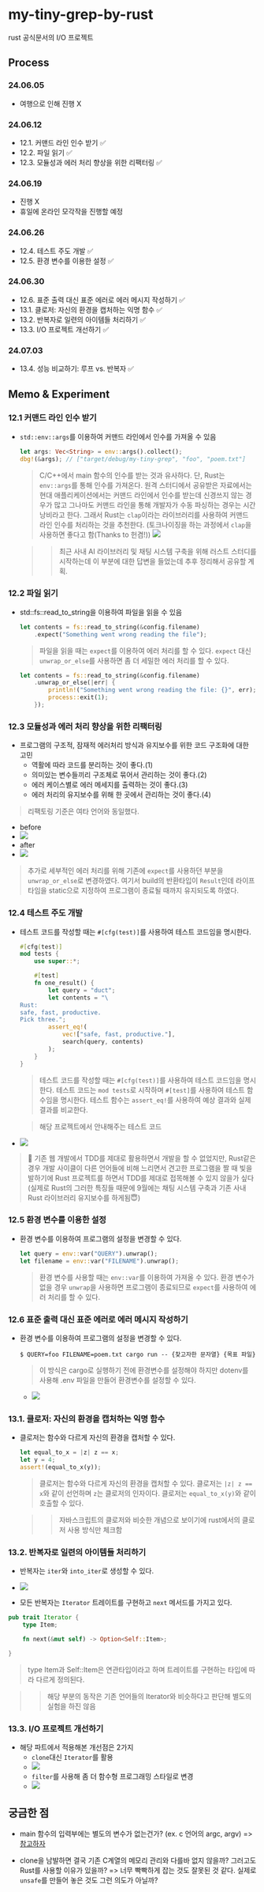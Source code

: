 # my-tiny-grep-by-rust

rust 공식문서의 I/O 프로젝트

## Process

### 24.06.05

- 여행으로 인해 진행 X

### 24.06.12

- 12.1. 커맨드 라인 인수 받기 ✅
- 12.2. 파일 읽기 ✅
- 12.3. 모듈성과 에러 처리 향상을 위한 리팩터링 ✅

### 24.06.19

- 진행 X
- 휴일에 온라인 모각작을 진행할 예정

### 24.06.26

- 12.4. 테스트 주도 개발 ✅
- 12.5. 환경 변수를 이용한 설정 ✅

### 24.06.30

- 12.6. 표준 출력 대신 표준 에러로 에러 메시지 작성하기 ✅
- 13.1. 클로저: 자신의 환경을 캡처하는 익명 함수 ✅
- 13.2. 반복자로 일련의 아이템들 처리하기 ✅
- 13.3. I/O 프로젝트 개선하기 ✅

### 24.07.03

- 13.4. 성능 비교하기: 루프 vs. 반복자 ✅

## Memo & Experiment

### 12.1 커맨드 라인 인수 받기

- `std::env::args`를 이용하여 커맨드 라인에서 인수를 가져올 수 있음

  ```rust
  let args: Vec<String> = env::args().collect();
  dbg!(&args); // ["target/debug/my-tiny-grep", "foo", "poem.txt"]
  ```

  > C/C++에서 main 함수의 인수를 받는 것과 유사하다. 단, Rust는 `env::args`를 통해 인수를 가져온다.
  > 원격 스터디에서 공유받은 자료에서는 현대 애플리케이션에서는 커맨드 라인에서 인수를 받는데 신경쓰지 않는 경우가 많고 그나마도 커맨드 라인을 통해 개발자가 수동 파싱하는 경우는 시간낭비라고 한다. 그래서 Rust는 `clap`이라는 라이브러리를 사용하여 커맨드 라인 인수를 처리하는 것을 추천한다. (토크나이징을 하는 과정에서 `clap`을 사용하면 좋다고 함(Thanks to 헌겸!))
  > ![](./images/reply.png)

  > > 최근 사내 AI 라이브러리 및 채팅 시스템 구축을 위해 러스트 스터디를 시작하는데 이 부분에 대한 답변을 들었는데 추후 정리해서 공유할 계획.

### 12.2 파일 읽기

- std::fs::read_to_string을 이용하여 파일을 읽을 수 있음

  ```rust
  let contents = fs::read_to_string(&config.filename)
      .expect("Something went wrong reading the file");
  ```

  > 파일을 읽을 때는 `expect`를 이용하여 에러 처리를 할 수 있다.
  > `expect` 대신 `unwrap_or_else`를 사용하면 좀 더 세밀한 에러 처리를 할 수 있다.

  ```rust
  let contents = fs::read_to_string(&config.filename)
      .unwrap_or_else(|err| {
          println!("Something went wrong reading the file: {}", err);
          process::exit(1);
      });
  ```

### 12.3 모듈성과 에러 처리 향상을 위한 리팩터링

- 프로그램의 구조적, 잠재적 에러처리 방식과 유지보수를 위한 코드 구조화에 대한 고민
  - 역활에 따라 코드를 분리하는 것이 좋다.(1)
  - 의미있는 변수들끼리 구조체로 묶어서 관리하는 것이 좋다.(2)
  - 에러 케이스별로 에러 메세지를 출력하는 것이 좋다.(3)
  - 에러 처리의 유지보수를 위해 한 곳에서 관리하는 것이 좋다.(4)

> 리팩토링 기준은 여타 언어와 동일했다.

- before
- ![](./images/refactoring_before.png)
- after
- ![](./images/refactoring_after.png)

> 추가로 세부적인 에러 처리를 위해 기존에 `expect`를 사용하던 부분을 `unwrap_or_else`로 변경하였다.
> 여기서 build의 반환타입이 `Result`인데 라이프타임을 static으로 지정하여 프로그램이 종료될 때까지 유지되도록 하였다.

### 12.4 테스트 주도 개발

- 테스트 코드를 작성할 때는 `#[cfg(test)]`를 사용하여 테스트 코드임을 명시한다.

  ```rust
  #[cfg(test)]
  mod tests {
      use super::*;

      #[test]
      fn one_result() {
          let query = "duct";
          let contents = "\
  Rust:
  safe, fast, productive.
  Pick three.";
          assert_eq!(
              vec!["safe, fast, productive."],
              search(query, contents)
          );
      }
  }
  ```

  > 테스트 코드를 작성할 때는 `#[cfg(test)]`를 사용하여 테스트 코드임을 명시한다.
  > 테스트 코드는 `mod tests`로 시작하며 `#[test]`를 사용하여 테스트 함수임을 명시한다.
  > 테스트 함수는 `assert_eq!`를 사용하여 예상 결과와 실제 결과를 비교한다.

  > 해당 프로젝트에서 안내해주는 테스트 코드

- ![](./images/test_code.png)

> 🤔 기존 웹 개발에서 TDD를 제대로 활용하면서 개발을 할 수 없었지만, Rust같은 경우 개발 사이클이 다른 언어들에 비해 느리면서 견고한 프로그램을 짤 때 빛을 발하기에 Rust 프로젝트를 하면서 TDD를 제대로 접목해볼 수 있지 않을가 싶다 (실제로 Rust의 그러한 특징들 때문에 9월에는 채팅 시스템 구축과 기존 사내 Rust 라이브러리 유지보수를 하게됨😇)

### 12.5 환경 변수를 이용한 설정

- 환경 변수를 이용하여 프로그램의 설정을 변경할 수 있다.

  ```rust
  let query = env::var("QUERY").unwrap();
  let filename = env::var("FILENAME").unwrap();
  ```

  > 환경 변수를 사용할 때는 `env::var`를 이용하여 가져올 수 있다.
  > 환경 변수가 없을 경우 `unwrap`을 사용하면 프로그램이 종료되므로 `expect`를 사용하여 에러 처리를 할 수 있다.

### 12.6 표준 출력 대신 표준 에러로 에러 메시지 작성하기

- 환경 변수를 이용하여 프로그램의 설정을 변경할 수 있다.

  ```shell
  $ QUERY=foo FILENAME=poem.txt cargo run -- {찾고자한 문자열} {목표 파일}
  ```

  > 이 방식은 cargo로 실행하기 전에 환경변수를 설정해야 하지만 dotenv를 사용해 .env 파일을 만들어 환경변수를 설정할 수 있다.

  - ![](./images/using_dotenv.png)

### 13.1. 클로저: 자신의 환경을 캡처하는 익명 함수

- 클로저는 함수와 다르게 자신의 환경을 캡처할 수 있다.

  ```rust
  let equal_to_x = |z| z == x;
  let y = 4;
  assert!(equal_to_x(y));
  ```

  > 클로저는 함수와 다르게 자신의 환경을 캡처할 수 있다.
  > 클로저는 `|z| z == x`와 같이 선언하며 `z`는 클로저의 인자이다.
  > 클로저는 `equal_to_x(y)`와 같이 호출할 수 있다.

  > > 자바스크립트의 클로저와 비슷한 개념으로 보이기에 rust에서의 클로저 사용 방식만 체크함

### 13.2. 반복자로 일련의 아이템들 처리하기

- 반복자는 `iter`와 `into_iter`로 생성할 수 있다.
- ![](./images/example_iter.png)

- 모든 반복자는 `Iterator` 트레이트를 구현하고 `next` 메서드를 가지고 있다.

```rust
pub trait Iterator {
    type Item;

    fn next(&mut self) -> Option<Self::Item>;

}
```

> type Item과 Self::Item은 연관타입이라고 하며 트레이트를 구현하는 타입에 따라 다르게 정의된다.

> > 해당 부분의 동작은 기존 언어들의 Iterator와 비슷하다고 판단해 별도의 실험을 하진 않음

### 13.3. I/O 프로젝트 개선하기

- 해당 파트에서 적용해본 개선점은 2가지
  - `clone`대신 `Iterator`를 활용
  - ![](./images/using_iterator.png)
  - `filter`를 사용해 좀 더 함수형 프로그래밍 스타일로 변경
  - ![](./images/using_filter.png)

## 궁금한 점

- main 함수의 입력부에는 별도의 변수가 없는건가? (ex. c 언어의 argc, argv)
  => [참고하자](https://www.reddit.com/r/rust/comments/7ud3mh/beginner_question_main_function_arguments)

- clone을 남발하면 결국 기존 C계열의 메모리 관리와 다를바 없지 않을까? 그러고도 Rust를 사용할 이유가 있을까?
  => 너무 빡빡하게 잡는 것도 잘못된 것 같다. 실제로 `unsafe`를 만들어 놓은 것도 그런 의도가 아닐까?
